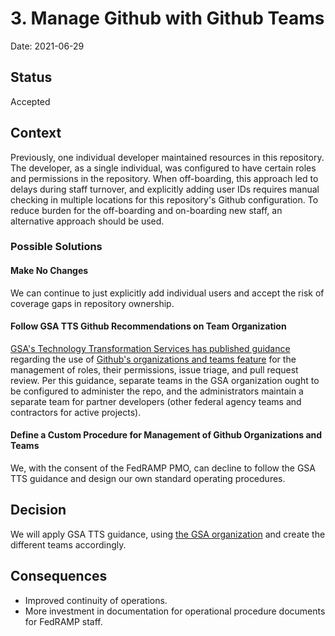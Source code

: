 # 3. Manage Github with Github Teams

Date: 2021-06-29

## Status

Accepted

## Context

Previously, one individual developer maintained resources in this repository. The developer, as a single individual, was configured to have certain roles and permissions in the repository. When off-boarding, this approach led to delays during staff turnover, and explicitly adding user IDs requires manual checking in multiple locations for this repository's Github configuration. To reduce burden for the off-boarding and on-boarding new staff, an alternative approach should be used.

### Possible Solutions

#### Make No Changes

We can continue to just explicitly add individual users and accept the risk of coverage gaps in repository ownership.

#### Follow GSA TTS Github Recommendations on Team Organization

[GSA's Technology Transformation Services has published guidance](https://handbook.tts.gsa.gov/github/) regarding the use of [Github's organizations and teams feature](https://docs.github.com/en/organizations) for the management of roles, their permissions, issue triage, and pull request review. Per this guidance, separate teams in the GSA organization ought to be configured to administer the repo, and the administrators maintain a separate team for partner developers (other federal agency teams and contractors for active projects).

#### Define a Custom Procedure for Management of Github Organizations and Teams

We, with the consent of the FedRAMP PMO, can decline to follow the GSA TTS guidance and design our own standard operating procedures.

## Decision

We will apply GSA TTS guidance, using [the GSA organization](https://github.com/orgs/GSA) and create the different teams accordingly.

## Consequences

- Improved continuity of operations.
- More investment in documentation for operational procedure documents for FedRAMP staff. 